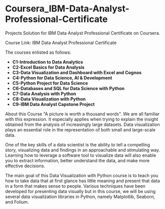 # Coursera_IBM-Data-Analyst-Professional-Certificate
Projects Solution for IBM Data Analyst Professional Certificate on Coursera.

Course Link: IBM Data Analyst Professional Certificate

The courses enlisted as follows:
- **C1-Introduction to Data Analytics**
- **C2-Excel Basics for Data Analysis**
- **C3-Data Visualization and Dashboard with Excel and Cognos**
- **C4-Python for Data Science, AI & Development**
- **C5-Python Project for Data Science**
- **C6-Databases and SQL for Data Science with Python**
- **C7-Data Analysis with Python**
- **C8-Data Visualization with Python**
- **C9-IBM Data Analyst Capstone Project**

About this Course
"A picture is worth a thousand words". We are all familiar with this expression. It especially applies when trying to explain the insight obtained from the analysis of increasingly large datasets. Data visualization plays an essential role in the representation of both small and large-scale data.

One of the key skills of a data scientist is the ability to tell a compelling story, visualizing data and findings in an approachable and stimulating way. Learning how to leverage a software tool to visualize data will also enable you to extract information, better understand the data, and make more effective decisions.

The main goal of this Data Visualization with Python course is to teach you how to take data that at first glance has little meaning and present that data in a form that makes sense to people. Various techniques have been developed for presenting data visually but in this course, we will be using several data visualization libraries in Python, namely Matplotlib, Seaborn, and Folium.
